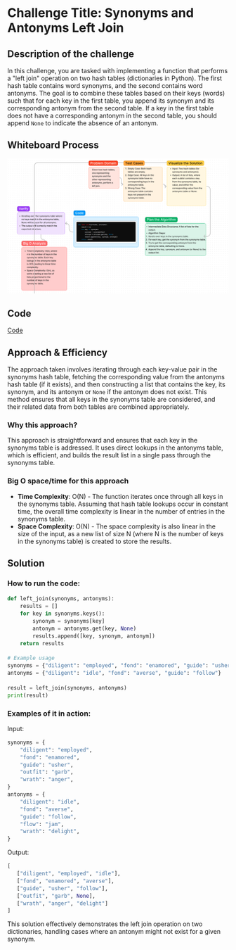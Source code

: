 # Challenge Title: Synonyms and Antonyms Left Join

## Description of the challenge

In this challenge, you are tasked with implementing a function that performs a "left join" operation on two hash tables (dictionaries in Python). The first hash table contains word synonyms, and the second contains word antonyms. The goal is to combine these tables based on their keys (words) such that for each key in the first table, you append its synonym and its corresponding antonym from the second table. If a key in the first table does not have a corresponding antonym in the second table, you should append `None` to indicate the absence of an antonym.

## Whiteboard Process

![alt text](image.png)


## Code

[Code](python\code_challenges\hashtable_left_join.py)

## Approach & Efficiency

The approach taken involves iterating through each key-value pair in the synonyms hash table, fetching the corresponding value from the antonyms hash table (if it exists), and then constructing a list that contains the key, its synonym, and its antonym or `None` if the antonym does not exist. This method ensures that all keys in the synonyms table are considered, and their related data from both tables are combined appropriately.

### Why this approach?

This approach is straightforward and ensures that each key in the synonyms table is addressed. It uses direct lookups in the antonyms table, which is efficient, and builds the result list in a single pass through the synonyms table.

### Big O space/time for this approach

- **Time Complexity**: O(N) - The function iterates once through all keys in the synonyms table. Assuming that hash table lookups occur in constant time, the overall time complexity is linear in the number of entries in the synonyms table.
- **Space Complexity**: O(N) - The space complexity is also linear in the size of the input, as a new list of size N (where N is the number of keys in the synonyms table) is created to store the results.

## Solution

### How to run the code:

```python
def left_join(synonyms, antonyms):
    results = []
    for key in synonyms.keys():
        synonym = synonyms[key]
        antonym = antonyms.get(key, None)
        results.append([key, synonym, antonym])
    return results

# Example usage
synonyms = {"diligent": "employed", "fond": "enamored", "guide": "usher"}
antonyms = {"diligent": "idle", "fond": "averse", "guide": "follow"}

result = left_join(synonyms, antonyms)
print(result)
```

### Examples of it in action:

Input:

```python
synonyms = {
    "diligent": "employed",
    "fond": "enamored",
    "guide": "usher",
    "outfit": "garb",
    "wrath": "anger",
}
antonyms = {
    "diligent": "idle",
    "fond": "averse",
    "guide": "follow",
    "flow": "jam",
    "wrath": "delight",
}
```

Output:

```python
[
   ["diligent", "employed", "idle"],
   ["fond", "enamored", "averse"],
   ["guide", "usher", "follow"],
   ["outfit", "garb", None],
   ["wrath", "anger", "delight"]
]
```

This solution effectively demonstrates the left join operation on two dictionaries, handling cases where an antonym might not exist for a given synonym.
